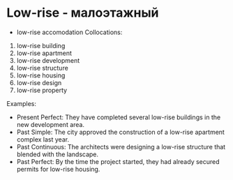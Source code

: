 # Low-rise - малоэтажный

- low-rise accomodation
  Collocations:

1. low-rise building
2. low-rise apartment
3. low-rise development
4. low-rise structure
5. low-rise housing
6. low-rise design
7. low-rise property

Examples:

- Present Perfect: They have completed several low-rise buildings in the new development area.
- Past Simple: The city approved the construction of a low-rise apartment complex last year.
- Past Continuous: The architects were designing a low-rise structure that blended with the landscape.
- Past Perfect: By the time the project started, they had already secured permits for low-rise housing.
